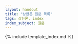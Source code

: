 ```yaml
---
layout: handout
title: "상한론 원문 목록"
tags: 상한론, index
index_subject: 원문
---
```


{% include template_index.md %}